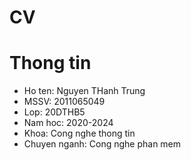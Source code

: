 # CV
# Thong tin
* Ho ten: Nguyen THanh Trung
* MSSV: 2011065049
* Lop: 20DTHB5
* Nam hoc: 2020-2024
* Khoa: Cong nghe thong tin
* Chuyen nganh: Cong nghe phan mem